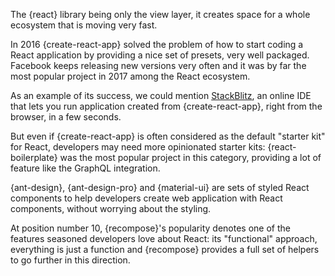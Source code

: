 The {react} library being only the view layer, it creates space for a whole ecosystem that is moving very fast.

In 2016 {create-react-app} solved the problem of how to start coding a React application by providing a nice set of presets, very well packaged. Facebook keeps releasing new versions very often and it was by far the most popular project in 2017 among the React ecosystem.

As an example of its success, we could mention [StackBlitz](https://stackblitz.com/), an online IDE that lets you run application created from {create-react-app}, right from the browser, in a few seconds.

But even if {create-react-app} is often considered as the default "starter kit" for React, developers may need more opinionated starter kits: {react-boilerplate} was the most popular project in this category, providing a lot of feature like the GraphQL integration.

{ant-design}, {ant-design-pro} and {material-ui} are sets of styled React components to help developers create web application with React components, without worrying about the styling.

At position number 10, {recompose}'s popularity denotes one of the features seasoned developers love about React: its "functional" approach, everything is just a function and {recompose} provides a full set of helpers to go further in this direction.
